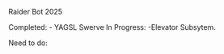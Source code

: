 Raider Bot 2025

Completed:
    - YAGSL Swerve
In Progress:
    -Elevator Subsytem.

Need to do:
    
